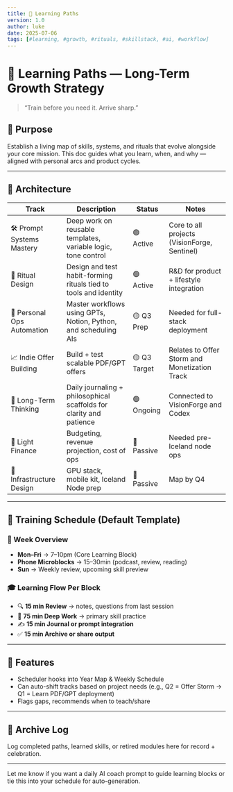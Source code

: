 ```yaml
---
title: 🧠 Learning Paths
version: 1.0
author: luke
date: 2025-07-06
tags: [#learning, #growth, #rituals, #skillstack, #ai, #workflow]
---
```


# 🧠 Learning Paths — Long-Term Growth Strategy

> “Train before you need it. Arrive sharp.”

## 🎯 Purpose
Establish a living map of skills, systems, and rituals that evolve alongside your core mission. This doc guides what you learn, when, and why — aligned with personal arcs and product cycles.

---

## 🧭 Architecture

| Track | Description | Status | Notes |
|-------|-------------|--------|-------|
| 🛠️ Prompt Systems Mastery | Deep work on reusable templates, variable logic, tone control | 🟢 Active | Core to all projects (VisionForge, Sentinel) |
| 🧙 Ritual Design | Design and test habit-forming rituals tied to tools and identity | 🟢 Active | R&D for product + lifestyle integration |
| 🧬 Personal Ops Automation | Master workflows using GPTs, Notion, Python, and scheduling AIs | 🟡 Q3 Prep | Needed for full-stack deployment |
| 📈 Indie Offer Building | Build + test scalable PDF/GPT offers | 🟡 Q3 Target | Relates to Offer Storm and Monetization Track |
| 🧠 Long-Term Thinking | Daily journaling + philosophical scaffolds for clarity and patience | 🟢 Ongoing | Connected to VisionForge and Codex |
| 🧾 Light Finance | Budgeting, revenue projection, cost of ops | 🔘 Passive | Needed pre-Iceland node ops |
| 🧱 Infrastructure Design | GPU stack, mobile kit, Iceland Node prep | 🔘 Passive | Map by Q4 |

---

## 📅 Training Schedule (Default Template)

### 📆 Week Overview
- **Mon–Fri** → 7–10pm (Core Learning Block)
- **Phone Microblocks** → 15–30min (podcast, review, reading)
- **Sun** → Weekly review, upcoming skill preview

### 🎓 Learning Flow Per Block
- 🔍 **15 min Review** → notes, questions from last session
- 📘 **75 min Deep Work** → primary skill practice
- ✍️ **15 min Journal or prompt integration**
- ✅ **15 min Archive or share output**

---

## 📌 Features
- Scheduler hooks into Year Map & Weekly Schedule
- Can auto-shift tracks based on project needs (e.g., Q2 = Offer Storm → Q1 = Learn PDF/GPT deployment)
- Flags gaps, recommends when to teach/share

---

## 🔁 Archive Log
Log completed paths, learned skills, or retired modules here for record + celebration.

---

Let me know if you want a daily AI coach prompt to guide learning blocks or tie this into your schedule for auto-generation.


